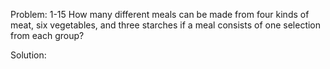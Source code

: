 Problem:
1-15
How many different meals can be made from four kinds of meat, six vegetables,
and three starches if a meal consists of one selection from each group?

Solution:
